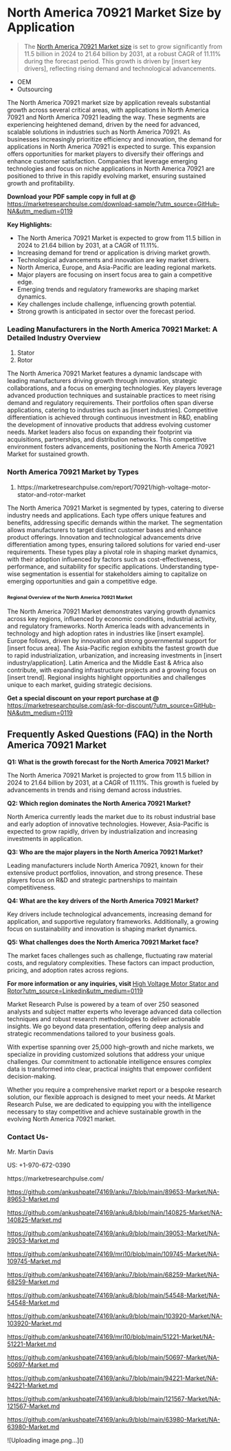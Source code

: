 <h1>North America 70921 Market&nbsp;Size by Application</h1><blockquote><p>The <a href="https://marketresearchpulse.com/download-sample/?utm_source=GitHub-NA&amp;utm_medium=0119">North America 70921 Market size</a> is set to grow significantly from 11.5 billion in 2024 to 21.64 billion by 2031, at a robust CAGR of 11.11% during the forecast period. This growth is driven by [insert key drivers], reflecting rising demand and technological advancements.</p></blockquote><ul><li>OEM<li> Outsourcing</li></ul><p>The North America 70921 market size by application reveals substantial growth across several critical areas, with applications in North America 70921 and North America 70921 leading the way. These segments are experiencing heightened demand, driven by the need for advanced, scalable solutions in industries such as North America 70921. As businesses increasingly prioritize efficiency and innovation, the demand for applications in North America 70921 is expected to surge. This expansion offers opportunities for market players to diversify their offerings and enhance customer satisfaction. Companies that leverage emerging technologies and focus on niche applications in North America 70921 are positioned to thrive in this rapidly evolving market, ensuring sustained growth and profitability.</p><p><strong>Download your PDF sample copy in full at @ </strong><a href="https://marketresearchpulse.com/download-sample/?utm_source=GitHub-NA&amp;utm_medium=0119">https://marketresearchpulse.com/download-sample/?utm_source=GitHub-NA&amp;utm_medium=0119</a></p><p><strong>Key Highlights: </strong></p><ul><li>The North America 70921 Market is expected to grow from 11.5 billion in 2024 to 21.64 billion by 2031, at a CAGR of 11.11%.</li><li>Increasing demand for trend or application is driving market growth.</li><li>Technological advancements and innovation are key market drivers.</li><li>North America, Europe, and Asia-Pacific are leading regional markets.</li><li>Major players are focusing on insert focus area to gain a competitive edge.</li><li>Emerging trends and regulatory frameworks are shaping market dynamics.</li><li>Key challenges include challenge, influencing growth potential.</li><li>Strong growth is anticipated in sector over the forecast period.</li></ul><h3>Leading Manufacturers in the North America 70921 Market: A Detailed Industry Overview</h3><ol><li>Stator<li> Rotor</li></ol><div class="flex max-w-full flex-col flex-grow"><div class="min-h-8 text-message flex w-full flex-col items-end gap-2 whitespace-normal break-words [.text-message+&amp;]:mt-5" dir="auto" data-message-author-role="assistant" data-message-id="fd8432e4-4910-450d-b182-61b7bfb0a01f" data-message-model-slug="gpt-4o"><div class="flex w-full flex-col gap-1 empty:hidden first:pt-[3px]"><div class="markdown prose w-full break-words dark:prose-invert light"><p>The North America 70921 Market features a dynamic landscape with leading manufacturers driving growth through innovation, strategic collaborations, and a focus on emerging technologies. Key players leverage advanced production techniques and sustainable practices to meet rising demand and regulatory requirements. Their portfolios often span diverse applications, catering to industries such as [insert industries]. Competitive differentiation is achieved through continuous investment in R&amp;D, enabling the development of innovative products that address evolving customer needs. Market leaders also focus on expanding their footprint via acquisitions, partnerships, and distribution networks. This competitive environment fosters advancements, positioning the North America 70921 Market for sustained growth.</p></div></div></div></div><h3>North America 70921 Market by Types</h3><ol><li>https://marketresearchpulse.com/report/70921/high-voltage-motor-stator-and-rotor-market</li></ol><div class="flex max-w-full flex-col flex-grow"><div class="min-h-8 text-message flex w-full flex-col items-end gap-2 whitespace-normal break-words [.text-message+&amp;]:mt-5" dir="auto" data-message-author-role="assistant" data-message-id="084470be-0bb7-4664-bddf-5156b4f41249" data-message-model-slug="gpt-4o-mini"><div class="flex w-full flex-col gap-1 empty:hidden first:pt-[3px]"><div class="markdown prose w-full break-words dark:prose-invert light"><p>The North America 70921 Market is segmented by types, catering to diverse industry needs and applications. Each type offers unique features and benefits, addressing specific demands within the market. The segmentation allows manufacturers to target distinct customer bases and enhance product offerings. Innovation and technological advancements drive differentiation among types, ensuring tailored solutions for varied end-user requirements. These types play a pivotal role in shaping market dynamics, with their adoption influenced by factors such as cost-effectiveness, performance, and suitability for specific applications. Understanding type-wise segmentation is essential for stakeholders aiming to capitalize on emerging opportunities and gain a competitive edge.</p></div></div></div></div><h3><span style="font-size: 11px;">Regional Overview of the North America 70921 Market</span></h3><div class="flex max-w-full flex-col flex-grow"><div class="min-h-8 text-message flex w-full flex-col items-end gap-2 whitespace-normal break-words [.text-message+&amp;]:mt-5" dir="auto" data-message-author-role="assistant" data-message-id="e9038762-ce64-4e30-91c9-9bd413514231" data-message-model-slug="gpt-4o-mini"><div class="flex w-full flex-col gap-1 empty:hidden first:pt-[3px]"><div class="markdown prose w-full break-words dark:prose-invert light"><p>The North America 70921 Market demonstrates varying growth dynamics across key regions, influenced by economic conditions, industrial activity, and regulatory frameworks. North America leads with advancements in technology and high adoption rates in industries like [insert example]. Europe follows, driven by innovation and strong governmental support for [insert focus area]. The Asia-Pacific region exhibits the fastest growth due to rapid industrialization, urbanization, and increasing investments in [insert industry/application]. Latin America and the Middle East &amp; Africa also contribute, with expanding infrastructure projects and a growing focus on [insert trend]. Regional insights highlight opportunities and challenges unique to each market, guiding strategic decisions.</p></div></div></div></div><p><strong>Get a special discount on your report purchase at @ </strong><a href="https://marketresearchpulse.com/ask-for-discount/?utm_source=GitHub-NA&amp;utm_medium=0119">https://marketresearchpulse.com/ask-for-discount/?utm_source=GitHub-NA&amp;utm_medium=0119</a></p><h2>Frequently Asked Questions (FAQ) in the North America 70921 Market</h2><p><strong>Q1: What is the growth forecast for the North America 70921 Market?</strong></p><p>The North America 70921 Market is projected to grow from 11.5 billion in 2024 to 21.64 billion by 2031, at a CAGR of 11.11%. This growth is fueled by advancements in trends and rising demand across industries.</p><p><strong>Q2: Which region dominates the North America 70921 Market?</strong></p><p>North America currently leads the market due to its robust industrial base and early adoption of innovative technologies. However, Asia-Pacific is expected to grow rapidly, driven by industrialization and increasing investments in application.</p><p><strong>Q3: Who are the major players in the North America 70921 Market?</strong></p><p>Leading manufacturers include North America 70921, known for their extensive product portfolios, innovation, and strong presence. These players focus on R&amp;D and strategic partnerships to maintain competitiveness.</p><p><strong>Q4: What are the key drivers of the North America 70921 Market?</strong></p><p>Key drivers include technological advancements, increasing demand for application, and supportive regulatory frameworks. Additionally, a growing focus on sustainability and innovation is shaping market dynamics.</p><p><strong>Q5: What challenges does the North America 70921 Market face?</strong></p><p>The market faces challenges such as challenge, fluctuating raw material costs, and regulatory complexities. These factors can impact production, pricing, and adoption rates across regions.</p><p><strong>For more information or any inquiries, visit&nbsp;</strong><a href="High Voltage Motor Stator and Rotor?utm_source=Linkedin&utm_medium=0119">High Voltage Motor Stator and Rotor?utm_source=Linkedin&utm_medium=0119</a></p><p>Market Research Pulse is powered by a team of over 250 seasoned analysts and subject matter experts who leverage advanced data collection techniques and robust research methodologies to deliver actionable insights. We go beyond data presentation, offering deep analysis and strategic recommendations tailored to your business goals.</p><p>With expertise spanning over 25,000 high-growth and niche markets, we specialize in providing customized solutions that address your unique challenges. Our commitment to actionable intelligence ensures complex data is transformed into clear, practical insights that empower confident decision-making.</p><p>Whether you require a comprehensive market report or a bespoke research solution, our flexible approach is designed to meet your needs. At Market Research Pulse, we are dedicated to equipping you with the intelligence necessary to stay competitive and achieve sustainable growth in the evolving North America 70921 market.</p><h3><strong>Contact Us-</strong></h3><p>Mr. Martin Davis</p><p>US: +1-970-672-0390</p><p>https://marketresearchpulse.com/</p><p><a href="https://github.com/ankushpatel74169/anku7/blob/main/89653-Market/NA-89653-Market.md">https://github.com/ankushpatel74169/anku7/blob/main/89653-Market/NA-89653-Market.md</a></p><p><a href="https://github.com/ankushpatel74169/anku8/blob/main/140825-Market/NA-140825-Market.md">https://github.com/ankushpatel74169/anku8/blob/main/140825-Market/NA-140825-Market.md</a></p><p><a href="https://github.com/ankushpatel74169/anku9/blob/main/39053-Market/NA-39053-Market.md">https://github.com/ankushpatel74169/anku9/blob/main/39053-Market/NA-39053-Market.md</a></p><p><a href="https://github.com/ankushpatel74169/mri10/blob/main/109745-Market/NA-109745-Market.md">https://github.com/ankushpatel74169/mri10/blob/main/109745-Market/NA-109745-Market.md</a></p><p><a href="https://github.com/ankushpatel74169/anku7/blob/main/68259-Market/NA-68259-Market.md">https://github.com/ankushpatel74169/anku7/blob/main/68259-Market/NA-68259-Market.md</a></p><p><a href="https://github.com/ankushpatel74169/anku8/blob/main/54548-Market/NA-54548-Market.md">https://github.com/ankushpatel74169/anku8/blob/main/54548-Market/NA-54548-Market.md</a></p><p><a href="https://github.com/ankushpatel74169/anku9/blob/main/103920-Market/NA-103920-Market.md">https://github.com/ankushpatel74169/anku9/blob/main/103920-Market/NA-103920-Market.md</a></p><p><a href="https://github.com/ankushpatel74169/mri10/blob/main/51221-Market/NA-51221-Market.md">https://github.com/ankushpatel74169/mri10/blob/main/51221-Market/NA-51221-Market.md</a></p><p><a href="https://github.com/ankushpatel74169/anku6/blob/main/50697-Market/NA-50697-Market.md">https://github.com/ankushpatel74169/anku6/blob/main/50697-Market/NA-50697-Market.md</a></p><p><a href="https://github.com/ankushpatel74169/anku7/blob/main/94221-Market/NA-94221-Market.md">https://github.com/ankushpatel74169/anku7/blob/main/94221-Market/NA-94221-Market.md</a></p><p><a href="https://github.com/ankushpatel74169/anku8/blob/main/121567-Market/NA-121567-Market.md">https://github.com/ankushpatel74169/anku8/blob/main/121567-Market/NA-121567-Market.md</a></p><p><a href="https://github.com/ankushpatel74169/anku9/blob/main/63980-Market/NA-63980-Market.md">https://github.com/ankushpatel74169/anku9/blob/main/63980-Market/NA-63980-Market.md</a></p>
![Uploading image.png…]()

